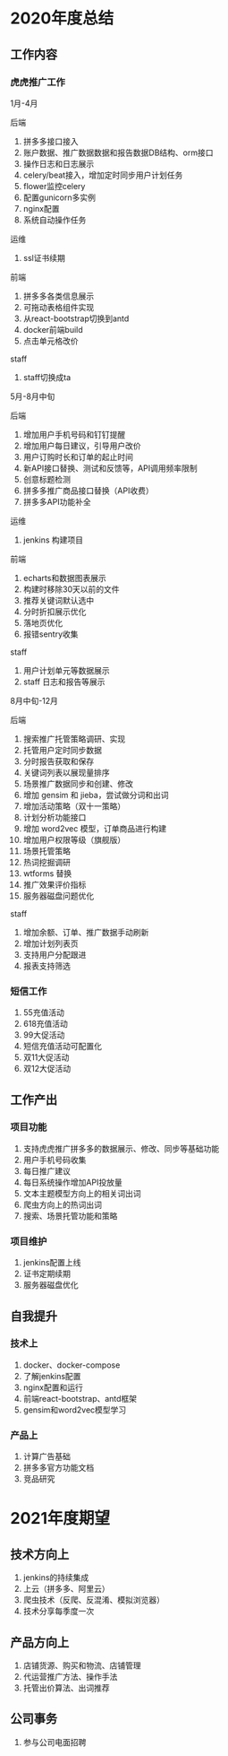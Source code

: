 # 2020年度总结

## 工作内容

### 虎虎推广工作

1月-4月

后端

  1. 拼多多接口接入
  2. 账户数据、推广数据数据和报告数据DB结构、orm接口
  3. 操作日志和日志展示
  4. celery/beat接入，增加定时同步用户计划任务
  5. flower监控celery
  6. 配置gunicorn多实例
  7. nginx配置
  8. 系统自动操作任务

运维

  1. ssl证书续期

前端

  1. 拼多多各类信息展示
  2. 可拖动表格组件实现
  3. 从react-bootstrap切换到antd
  4. docker前端build
  5. 点击单元格改价

staff

  1. staff切换成ta

5月-8月中旬

后端

  1. 增加用户手机号码和钉钉提醒
  2. 增加用户每日建议，引导用户改价
  3. 用户订购时长和订单的起止时间
  4. 新API接口替换、测试和反馈等，API调用频率限制
  5. 创意标题检测
  6. 拼多多推广商品接口替换（API收费）
  7. 拼多多API功能补全

运维

  1. jenkins 构建项目

前端

  1. echarts和数据图表展示
  2. 构建时移除30天以前的文件
  3. 推荐关键词默认选中
  4. 分时折扣展示优化
  5. 落地页优化
  6. 报错sentry收集

staff

  1. 用户计划单元等数据展示
  2. staff 日志和报告等展示

8月中旬-12月

后端

  1. 搜索推广托管策略调研、实现
  2. 托管用户定时同步数据
  3. 分时报告获取和保存
  4. 关键词列表以展现量排序
  5. 场景推广数据同步和创建、修改
  6. 增加 gensim 和 jieba，尝试做分词和出词
  7. 增加活动策略（双十一策略）
  8. 计划分析功能接口
  9. 增加 word2vec 模型，订单商品进行构建
  10. 增加用户权限等级（旗舰版）
  11. 场景托管策略
  12. 热词挖掘调研
  13. wtforms 替换
  14. 推广效果评价指标
  15. 服务器磁盘问题优化

staff

  1. 增加余额、订单、推广数据手动刷新
  2. 增加计划列表页
  3. 支持用户分配跟进
  4. 报表支持筛选

### 短信工作

1. 55充值活动
2. 618充值活动
3. 99大促活动
4. 短信充值活动可配置化
5. 双11大促活动
6. 双12大促活动

## 工作产出

### 项目功能

1. 支持虎虎推广拼多多的数据展示、修改、同步等基础功能
2. 用户手机号码收集
3. 每日推广建议
4. 每日系统操作增加API投放量
5. 文本主题模型方向上的相关词出词
6. 爬虫方向上的热词出词
7. 搜索、场景托管功能和策略

### 项目维护

1. jenkins配置上线
2. 证书定期续期
3. 服务器磁盘优化

## 自我提升

### 技术上

1. docker、docker-compose
2. 了解jenkins配置
3. nginx配置和运行
4. 前端react-bootstrap、antd框架
5. gensim和word2vec模型学习

### 产品上

1. 计算广告基础
2. 拼多多官方功能文档
3. 竞品研究

# 2021年度期望

## 技术方向上

1. jenkins的持续集成
2. 上云（拼多多、阿里云）
3. 爬虫技术（反爬、反混淆、模拟浏览器）
4. 技术分享每季度一次

## 产品方向上

1. 店铺货源、购买和物流、店铺管理
2. 代运营推广方法、操作手法
3. 托管出价算法、出词推荐

## 公司事务

1. 参与公司电面招聘
